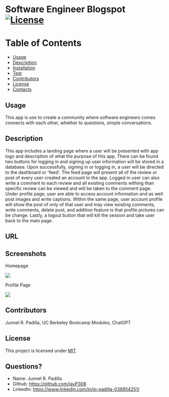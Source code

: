 # Software Engineer Blogspot [![License](https://img.shields.io/badge/License-MIT-blue.svg)](https://opensource.org/licenses/MIT)

# Table of Contents
* [Usage](#usage)
* [Description](#usage)
* [Installation](#installation)
* [Test](#test)
* [Contributors](#contributors)
* [License](#license)
* [Contacts](#contacts)
  
## Usage
This app is use to create a community where software engineers comes connects with each other, whether to questions, simple conversations.
  
## Description
This app includes a landing page where a user will be presented with app logo and description of what the purpose of this app. There can be found two buttons for logging in and signing up user information will be stored in a database. Upon successfully, signing in or logging in, a user will be directed to the dashboard or 'feed'. The feed page will present all of the review or post of every user created an account to the app. Logged in user can also write a comment to each review and all existing comments withing than specific review can be viewed and will be taken to the comment page. Under profile page, user are able to access account information and as well post images and write captions. Within the same page, user account profile will show the post of only of that user and may view existing comments, write comments, delete post, and addition feature is that profile pictures can be change. Lastly, a logout button that will kill the session and take user back to the main page. 
  
## URL 


## Screenshots
Homepage 

<img src="./images/main-page.png" />

Profile Page

<img src="./images/profile-page" />

## Contributors
Junnel R. Padilla, UC Berkeley Bootcamp Modules, ChatGPT
  
## License
This project is licensed under [MIT](https://opensource.org/licenses/MIT)

## Questions?
* Name: Junnel R. Padilla
* Github: https://github.com/jayP308
* LinkedIn: https://www.linkedin.com/in/jp-padilla-038854251/